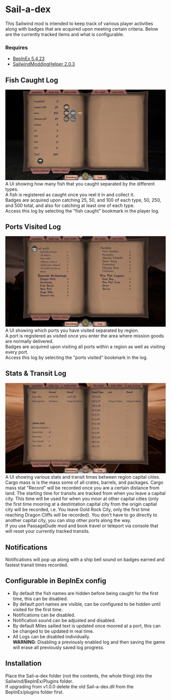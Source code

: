 # Sail-a-dex

This Sailwind mod is intended to keep track of various player activities along with badges that are acquired upon meeting certain criteria. Below are the currently tracked items and what is configurable.

### Requires
* [BepInEx 5.4.23](https://github.com/BepInEx/BepInEx/releases)
* [SailwindModdingHelper 2.0.3](https://thunderstore.io/c/sailwind/p/App24/SailwindModdingHelper/)

## Fish Caught Log

![Screenshot of the Fish Caught UI](https://github.com/bryon82/Sail-a-dex/blob/main/Screenshots/fishCaughtUI.jpg)
A UI showing how many fish that you caught separated by the different types.  
A fish is registered as caught once you reel it in and collect it.  
Badges are acquired upon catching 25, 50, and 100 of each type, 50, 250, and 500 total, and also for catching at least one of each type.  
Access this log by selecting the "fish caught" bookmark in the player log.

## Ports Visited Log

![Screenshot of the Ports Visited UI](https://github.com/bryon82/Sail-a-dex/blob/main/Screenshots/portsVisitedUI.jpg)
A UI showing which ports you have visited separated by region.  
A port is registered as visited once you enter the area where mission goods are normally delivered.  
Badges are acquired upon visiting all ports within a region as well as visiting every port.  
Access this log by selecting the "ports visited" bookmark in the log.  

## Stats & Transit Log

![Screenshot of the Stats & Transit UI](https://github.com/bryon82/Sail-a-dex/blob/main/Screenshots/statsUI.jpg)
A UI showing various stats and transit times between region capital cities.
Cargo mass is is the mass some of all crates, barrels, and packages.
Cargo mass stat "Record" will be recorded once you are a certain distance from land.
The starting time for transits are tracked from when you leave a capital city. This time will be used for when you moor at other capital cities 
(only the first time mooring at a destintation capital city from the origin captial city will be recorded, i.e. You leave Gold Rock City, only the first time reaching Dragon Cliffs will be recorded). 
You don't have to go directly to another capital city, you can stop other ports along the way.  
If you use PassageDude mod and book travel or teleport via console that will reset your currently tracked transits.

## Notifications

Notifications will pop up along with a ship bell sound on badges earned and fastest transit times recorded. 


## Configurable in BepInEx config
* By default the fish names are hidden before being caught for the first time, this can be disabled.
* By default port names are visible, can be configured to be hidden until visited for the first time.
* Notifications can be disabled.
* Notification sound can be adjusted and disabled.
* By default Miles sailied text is updated once moored at a port, this can be changed to be updated in real time.
* All Logs can be disabled individually.  
  **WARNING**: Disabling a previously enabled log and then saving the game will erase all previously saved log progress.

## Installation
Place the Sail-a-dex folder (not the contents, the whole thing) into the Sailwind/BepInEx/Plugins folder.  
If upgrading from v1.0.0 delete the old Sail-a-dex.dll from the BepInEx/plugins folder first.
